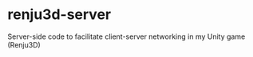 # renju3d-server
Server-side code to facilitate client-server networking in my Unity game (Renju3D)
